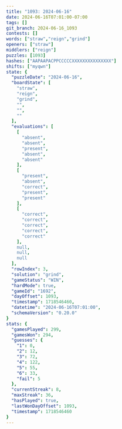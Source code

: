```yaml
---
title: "1093: 2024-06-16"
date: 2024-06-16T07:01:00-07:00
tags: []
git_branch: 2024-06-16_1093
contests: []
words: ["straw","reign","grind"]
openers: ["straw"]
middlers: ["reign"]
puzzles: [1093]
hashes: ["AAPAAPACPPCCCCCXXXXXXXXXXXXXXX"]
shifts: ["myqwn"]
state: {
  "puzzleDate": "2024-06-16",
  "boardState": [
    "straw",
    "reign",
    "grind",
    "",
    "",
    ""
  ],
  "evaluations": [
    [
      "absent",
      "absent",
      "present",
      "absent",
      "absent"
    ],
    [
      "present",
      "absent",
      "correct",
      "present",
      "present"
    ],
    [
      "correct",
      "correct",
      "correct",
      "correct",
      "correct"
    ],
    null,
    null,
    null
  ],
  "rowIndex": 3,
  "solution": "grind",
  "gameStatus": "WIN",
  "hardMode": true,
  "gameId": "1692",
  "dayOffset": 1093,
  "timestamp": 1718546460,
  "datetime": "2024-06-16T07:01:00",
  "schemaVersion": "0.20.0"
}
stats: {
  "gamesPlayed": 299,
  "gamesWon": 294,
  "guesses": {
    "1": 0,
    "2": 12,
    "3": 72,
    "4": 122,
    "5": 55,
    "6": 33,
    "fail": 5
  },
  "currentStreak": 8,
  "maxStreak": 36,
  "hasPlayed": true,
  "lastWonDayOffset": 1093,
  "timestamp": 1718546460
}
---
```

<!-- more -->
